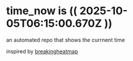 # time_now is (( 2025-10-05T06:15:00.670Z ))

an automated repo that shows the currnent time

inspired by [breakingheatmap](https://github.com/breakingheatmap/breakingheatmap)